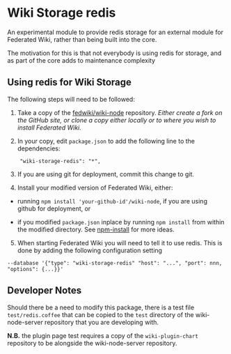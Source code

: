 # Wiki Storage redis

An experimental module to provide redis storage for an external module for
Federated Wiki, rather than being built into the core.

The motivation for this is that not everybody is using redis for storage, and
as part of the core adds to maintenance complexity

## Using redis for Wiki Storage

The following steps will need to be followed:

1. Take a copy of the [fedwiki/wiki-node](https://github.com/fedwiki/wiki-node)
repository. *Either create a fork on the GitHub site, or clone a copy either
locally or to where you wish to install Federated Wiki.*

2. In your copy, edit `package.json` to add the following line to the dependencies:

```
    "wiki-storage-redis": "*",
```

3. If you are using git for deployment, commit this change to git.

4. Install your modified version of Federated Wiki, either:

  * running `npm install 'your-github-id'/wiki-node`, if you are using github
  for deployment, or

  * if you modified `package.json` inplace by running `npm install` from within
  the modified directory. See [npm-install](https://www.npmjs.org/doc/cli/npm-install.html)
  for more ideas.

5. When starting Federated Wiki you will need to tell it to use redis. This
is done by adding the following configuration setting

```
--database '{"type": "wiki-storage-redis" "host": "...", "port": nnn, "options": {...}}'
```

## Developer Notes

Should there be a need to modify this package, there is a test file
`test/redis.coffee` that can be copied to the `test` directory of the
wiki-node-server repository that you are developing with.

**N.B.** the plugin page
test requires a copy of the `wiki-plugin-chart` repository to be alongside the
wiki-node-server repository.
